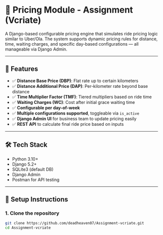 # 🚗 Pricing Module - Assignment (Vcriate)

A Django-based configurable pricing engine that simulates ride pricing logic similar to Uber/Ola. The system supports dynamic pricing rules for distance, time, waiting charges, and specific day-based configurations — all manageable via Django Admin.

---

## 📌 Features

- ✅ **Distance Base Price (DBP)**: Flat rate up to certain kilometers
- ✅ **Distance Additional Price (DAP)**: Per-kilometer rate beyond base distance
- ✅ **Time Multiplier Factor (TMF)**: Tiered multipliers based on ride time
- ✅ **Waiting Charges (WC)**: Cost after initial grace waiting time
- ✅ **Configurable per day-of-week**
- ✅ **Multiple configurations supported**, toggleable via `is_active`
- ✅ **Django Admin UI** for business team to update pricing easily
- ✅ **REST API** to calculate final ride price based on inputs

---

## 🛠 Tech Stack

- Python 3.10+
- Django 5.2+
- SQLite3 (default DB)
- Django Admin
- Postman for API testing

---

## 🚀 Setup Instructions

### 1. Clone the repository
```bash
git clone https://github.com/deadheaven07/Assignment-vcriate.git
cd Assignment-vcriate

